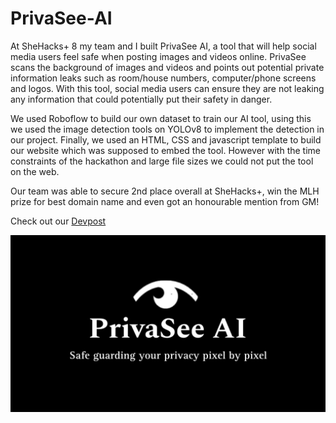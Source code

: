 # PrivaSee-AI

At SheHacks+ 8 my team and I built PrivaSee AI, a tool that will help social media users feel safe when posting images and videos online. PrivaSee scans the background of images and videos and points out potential private information leaks such as room/house numbers, computer/phone screens and logos. With this tool, social media users can ensure they are not leaking any information that could potentially put their safety in danger. 

We used Roboflow to build our own dataset to train our AI tool, using this we used the image detection tools on YOLOv8 to implement the detection in our project. Finally, we used an HTML, CSS and javascript template to build our website which was supposed to embed the tool. However with the time constraints of the hackathon and large file sizes we could not put the tool on the web.

Our team was able to secure 2nd place overall at SheHacks+, win the MLH prize for best domain name and even got an honourable mention from GM!

Check out our [Devpost]([https://devpost.com/software/privasee-ai])

![Logo](images/logoblackbackground.jpeg)
